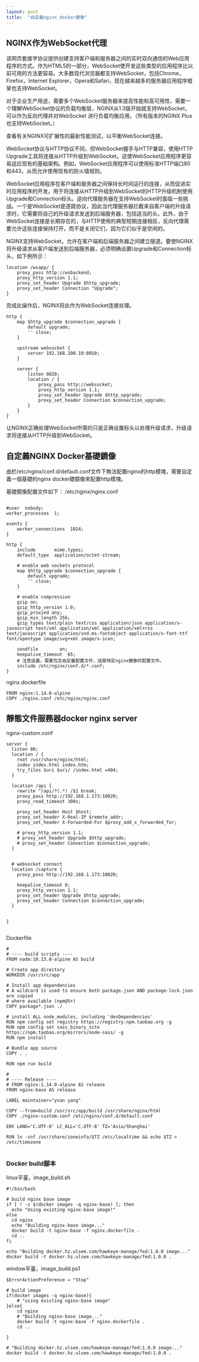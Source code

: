 ```yaml
---
layout: post
title:  "自定義nginx docker鏡像"
---
```


## NGINX作为WebSocket代理

该网页套接字协议提供创建支持客户端和服务器之间的实时双向通信的Web应用程序的方式。作为HTML5的一部分，WebSocket使开发这些类型的应用程序比以前可用的方法更容易。大多数现代浏览器都支持WebSocket，包括Chrome，Firefox，Internet Explorer，Opera和Safari，现在越来越多的服务器应用程序框架也支持WebSocket。

对于企业生产用途，需要多个WebSocket服务器来提高性能和高可用性，需要一个理解WebSocket协议的负载均衡层，NGINX从1.3版开始就支持WebSocket，可以作为反向代理并对WebSocket 进行负载均衡应用。（所有版本的NGINX Plus也支持WebSocket。）

查看有关NGINX可扩展性的最新性能测试，以平衡WebSocket连接。

WebSocket协议与HTTP协议不同，但WebSocket握手与HTTP兼容，使用HTTP Upgrade工具将连接从HTTP升级到WebSocket。这使WebSocket应用程序更容易适应现有的基础架构。例如，WebSocket应用程序可以使用标准HTTP端口80和443，从而允许使用现有的防火墙规则。

WebSocket应用程序在客户端和服务器之间保持长时间运行的连接，从而促进实时应用程序的开发。用于将连接从HTTP升级到WebSocket的HTTP升级机制使用Upgrade和Connection标头。逆向代理服务器在支持WebSocket时面临一些挑战。一个是WebSocket是逐跳协议，因此当代理服务器拦截来自客户端的升级请求时，它需要将自己的升级请求发送到后端服务器，包括适当的头。此外，由于WebSocket连接是长期存在的，与HTTP使用的典型短期连接相反，反向代理需要允许这些连接保持打开，而不是关闭它们，因为它们似乎是空闲的。

NGINX支持WebSocket，允许在客户端和后端服务器之间建立隧道。要使NGINX将升级请求从客户端发送到后端服务器，必须明确设置Upgrade和Connection标头，如下例所示：

```
location /wsapp/ {
    proxy_pass http://wsbackend;
    proxy_http_version 1.1;
    proxy_set_header Upgrade $http_upgrade;
    proxy_set_header Connection "Upgrade";
}
```

完成此操作后，NGINX将此作为WebSocket连接处理。

```
http {
    map $http_upgrade $connection_upgrade {
        default upgrade;
        '' close;
    }

    upstream websocket {
        server 192.168.100.10:8010;
    }

    server {
        listen 8020;
        location / {
            proxy_pass http://websocket;
            proxy_http_version 1.1;
            proxy_set_header Upgrade $http_upgrade;
            proxy_set_header Connection $connection_upgrade;
        }
    }
}
```

让NGINX正确处理WebSocket所需的只是正确设置标头以处理升级请求，升级请求将连接从HTTP升级到WebSocket。

## 自定義NGINX Docker基礎鏡像

由於/etc/nginx/conf.d/default.conf文件下無法配置nginx的http模塊，需要自定義一個基礎的nginx docker礎鏡像來配置http模塊。

基礎鏡像配置文件如下：
/etc/nginx/nginx.conf

```

#user  nobody;
worker_processes  1;

events {
    worker_connections  1024;
}

http {
    include       mime.types;
    default_type  application/octet-stream;

    # enable web sockets protocol
    map $http_upgrade $connection_upgrade {
        default upgrade;
        '' close;
    }

    # enable compression
    gzip on;
    gzip_http_version 1.0;
    gzip_proxied any;
    gzip_min_length 256;
    gzip_types text/plain text/css application/json application/x-javascript text/xml application/xml application/xml+rss text/javascript application/vnd.ms-fontobject application/x-font-ttf font/opentype image/svg+xml image/x-icon;

    sendfile        on;
    keepalive_timeout  65;
    # 注意這裏，需要包含自定義配置文件，這是特定nginx鏡像的配置文件。
    include /etc/nginx/conf.d/*.conf;
}

```

nginx.dockerfile

```
FROM nginx:1.14.0-alpine
COPY ./nginx.conf /etc/nginx/nginx.conf
```

## 靜態文件服務器docker nginx server

nginx-custom.conf

```
server {
  listen 80;
  location / {
    root /usr/share/nginx/html;
    index index.html index.htm;
    try_files $uri $uri/ /index.html =404;
  }

  location /api {
    rewrite ^/api/?(.*) /$1 break;
    proxy_pass http://192.168.1.173:10020;
    proxy_read_timeout 300s;

    proxy_set_header Host $host;
    proxy_set_header X-Real-IP $remote_addr;
    proxy_set_header X-Forwarded-For $proxy_add_x_forwarded_for;

    # proxy_http_version 1.1;
    # proxy_set_header Upgrade $http_upgrade;
    # proxy_set_header Connection $connection_upgrade;
  }


  # websocket connect
  location /capture {
    proxy_pass http://192.168.1.173:10020;

    keepalive_timeout 0;
    proxy_http_version 1.1;
    proxy_set_header Upgrade $http_upgrade;
    proxy_set_header Connection $connection_upgrade;
  }


}


```

Dockerfile

```
#
# ---- build scripts ----
FROM node:10.13.0-alpine AS build

# Create app directory
WORKDIR /usr/src/app

# Install app dependencies
# A wildcard is used to ensure both package.json AND package-lock.json are copied
# where available (npm@5+)
COPY package*.json ./

# install ALL node_modules, including 'devDependencies'
RUN npm config set registry https://registry.npm.taobao.org -g
RUN npm config set sass_binary_site https://npm.taobao.org/mirrors/node-sass/ -g
RUN npm install

# Bundle app source
COPY . .

RUN npm run build

#
# ---- Release ----
# FROM nginx:1.14.0-alpine AS release
FROM nginx-base AS release

LABEL maintainer="yvan yang"

COPY --from=build /usr/src/app/build /usr/share/nginx/html
COPY ./nginx-custom.conf /etc/nginx/conf.d/default.conf

ENV LANG='C.UTF-8' LC_ALL='C.UTF-8' TZ='Asia/Shanghai'

RUN ln -snf /usr/share/zoneinfo/$TZ /etc/localtime && echo $TZ > /etc/timezone


```

### Docker build腳本

linux平臺，image_build.sh
```
#!/bin/bash

# build nginx base image
if [ ! -z $(docker images -q nginx-base) ]; then
  echo "Using existing nginx-base image!"
else
  cd nginx
  echo "Building nginx-base image..."
  docker build -t nginx-base -f nginx.dockerfile .
  cd ..
fi

echo "Building docker.hz.ulsee.com/hawkeye-manage/fed:1.0.0 image..."
docker build -t docker.hz.ulsee.com/hawkeye-manage/fed:1.0.0 .

```

window平臺，image_build.ps1
```
$ErrorActionPreference = "Stop"

# build image
if(docker images -q nginx-base){
    # "using existing nginx-base image"
}else{
    cd nginx
    # "Building nginx-base image..."
    docker build -t nginx-base -f nginx.dockerfile .
    cd ..

}

# "Building docker.hz.ulsee.com/hawkeye-manage/fed:1.0.0 image..."
docker build -t docker.hz.ulsee.com/hawkeye-manage/fed:1.0.0 .
```
